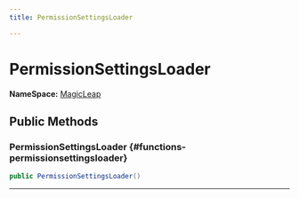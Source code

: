 ```yaml
---
title: PermissionSettingsLoader

---
```


# PermissionSettingsLoader



**NameSpace:** 
[MagicLeap](/versioned_docs/version-14-Jun-2023/unity-api/api/UnityEditor.XR.MagicLeap/UnityEditor.XR.MagicLeap.md) 








## Public Methods

###  PermissionSettingsLoader {#functions-permissionsettingsloader}

```csharp
public PermissionSettingsLoader()
```






-----------

